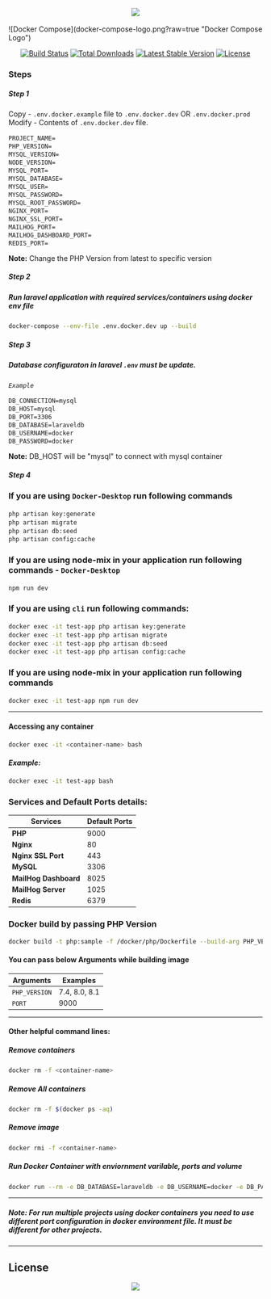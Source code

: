 <p align="center"><a href="https://laravel.com" target="_blank"><img src="https://raw.githubusercontent.com/laravel/art/master/logo-lockup/5%20SVG/2%20CMYK/1%20Full%20Color/laravel-logolockup-cmyk-red.svg" width="400"></a>
</p>
![Docker Compose](docker-compose-logo.png?raw=true "Docker Compose Logo")



<p align="center">
<a href="https://travis-ci.org/laravel/framework"><img src="https://travis-ci.org/laravel/framework.svg" alt="Build Status"></a>
<a href="https://packagist.org/packages/laravel/framework"><img src="https://img.shields.io/packagist/dt/laravel/framework" alt="Total Downloads"></a>
<a href="https://packagist.org/packages/laravel/framework"><img src="https://img.shields.io/packagist/v/laravel/framework" alt="Latest Stable Version"></a>
<a href="https://packagist.org/packages/laravel/framework"><img src="https://img.shields.io/packagist/l/laravel/framework" alt="License"></a>
</p>


### Steps
##### Step 1
Copy -  `.env.docker.example` file to `.env.docker.dev` OR `.env.docker.prod` 
Modify - Contents of `.env.docker.dev` file.

```dotenv
PROJECT_NAME=
PHP_VERSION=
MYSQL_VERSION=
NODE_VERSION=
MYSQL_PORT=
MYSQL_DATABASE=
MYSQL_USER=
MYSQL_PASSWORD=
MYSQL_ROOT_PASSWORD=
NGINX_PORT=
NGINX_SSL_PORT=
MAILHOG_PORT=
MAILHOG_DASHBOARD_PORT=
REDIS_PORT=
```

**Note:** Change the PHP Version from latest to specific version 

##### Step 2
##### Run laravel application with required services/containers using docker env file

```bash
docker-compose --env-file .env.docker.dev up --build
```
##### Step 3
##### Database configuraton in laravel `.env` **must be update**.
*`Example`*
```dotenv
DB_CONNECTION=mysql
DB_HOST=mysql
DB_PORT=3306
DB_DATABASE=laraveldb
DB_USERNAME=docker
DB_PASSWORD=docker
```

**Note:** DB_HOST will be "mysql" to connect with mysql container

##### Step 4
### If you are using `Docker-Desktop` run following commands
```bash
php artisan key:generate
php artisan migrate
php artisan db:seed
php artisan config:cache
```
### If you are using node-mix in your application run following commands - `Docker-Desktop` 
```bash
npm run dev
```
### If you are using `cli` run following commands:
```bash
docker exec -it test-app php artisan key:generate
docker exec -it test-app php artisan migrate
docker exec -it test-app php artisan db:seed
docker exec -it test-app php artisan config:cache
```
### If you are using node-mix in your application run following commands
```bash
docker exec -it test-app npm run dev
```

--------

#### Accessing any container 
```bash
docker exec -it <container-name> bash
```
#### *Example:* 
```bash
docker exec -it test-app bash
```

### Services and Default Ports details:

| Services | Default Ports |
|-------------- | -------------- |
| **PHP** | 9000 |
| **Nginx** | 80 |
| **Nginx SSL Port** | 443 |
| **MySQL** | 3306 |
| **MailHog Dashboard** | 8025 |
| **MailHog Server** | 1025 |
| **Redis** | 6379 |

### Docker build by passing PHP Version
```bash
docker build -t php:sample -f /docker/php/Dockerfile --build-arg PHP_VERSION=8.0 .
```
#### You can pass below Arguments while building image

| Arguments | Examples |
| ------ | ------ |
| `PHP_VERSION` | 7.4, 8.0, 8.1 |
| `PORT` | 9000 |

----

#### Other helpful command lines:
##### Remove containers
```bash
docker rm -f <container-name>
```
##### Remove All containers
```bash
docker rm -f $(docker ps -aq)
```

##### Remove image
```bash
docker rmi -f <container-name>
```

##### Run Docker Container with enviornment varilable, ports and volume 
```bash
docker run --rm -e DB_DATABASE=laraveldb -e DB_USERNAME=docker -e DB_PASSWORD=docker -v /var/www/html/projectname:/var/www/html -p 0.0.0.0:9000:9000 --name test-app -itd php:sample
```
---
##### **Note:** For run multiple projects using docker containers you need to use different port configuration in docker environment file. It must be different for other projects.
---

## License
<p align="center">
<a href="https://www.codiant.com/"><img src="https://www.codiant.com/assets/images/codiant-logo.svg" width="400"></a>
</p>